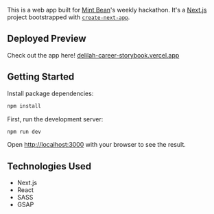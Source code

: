 This is a web app built for [Mint Bean](https://www.mintbean.io/)'s weekly hackathon. It's a [Next.js](https://nextjs.org/) project bootstrapped with [`create-next-app`](https://github.com/vercel/next.js/tree/canary/packages/create-next-app).

## Deployed Preview

Check out the app here! [delilah-career-storybook.vercel.app](https://delilah-career-storybook.vercel.app/)

## Getting Started

Install package dependencies:

```bash
npm install
```

First, run the development server:

```bash
npm run dev
```

Open [http://localhost:3000](http://localhost:3000) with your browser to see the result.

## Technologies Used

* Next.js
* React
* SASS
* GSAP
